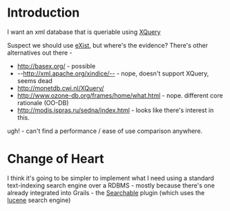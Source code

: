 # Introduction #

I want an xml database that is queriable using [XQuery](.md)

Suspect we should use [eXist](http://www.exist-db.org/), but where's the evidence? There's other alternatives out there -
  * http://basex.org/ - possible
  * --http://xml.apache.org/xindice/-- - nope, doesn't support XQuery, seems dead
  * http://monetdb.cwi.nl/XQuery/
  * http://www.ozone-db.org/frames/home/what.html - nope. different core rationale (OO-DB)
  * http://modis.ispras.ru/sedna/index.html - looks like there's interest in this.

ugh! - can't find a performance / ease of use comparison anywhere.

# Change of Heart #

I think it's going to be simpler to implement what I need using a standard text-indexing search engine over a RDBMS - mostly because there's one already integrated into Grails - the [Searchable](http://www.grails.org/Searchable+Plugin) plugin (which uses the [lucene](http://lucene.apache.org/java/docs/index.html) search engine)